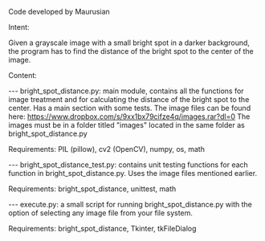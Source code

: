 Code developed by Maurusian

Intent: 

Given a grayscale image with a small bright spot in a darker background, 
the program has to find the distance of the bright spot to the center of the
image.

Content:

--- bright_spot_distance.py: main module, contains all the functions for image
treatment and for calculating the distance of the bright spot to the center.
Has a main section with some tests. The image files can be found here:
https://www.dropbox.com/s/9xx1bx79cifze4q/images.rar?dl=0
The images must be in a folder titled "images" located in the same folder as
bright_spot_distance.py

Requirements: PIL (pillow), cv2 (OpenCV), numpy, os, math

--- bright_spot_distance_test.py: contains unit testing functions for each function
in bright_spot_distance.py. Uses the image files mentioned earlier.

Requirements: bright_spot_distance, unittest, math

--- execute.py: a small script for running bright_spot_distance.py with the option
of selecting any image file from your file system.

Requirements: bright_spot_distance, Tkinter, tkFileDialog
